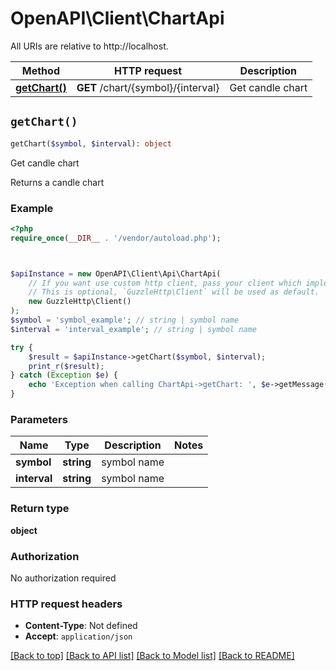 # OpenAPI\Client\ChartApi

All URIs are relative to http://localhost.

Method | HTTP request | Description
------------- | ------------- | -------------
[**getChart()**](ChartApi.md#getChart) | **GET** /chart/{symbol}/{interval} | Get candle chart


## `getChart()`

```php
getChart($symbol, $interval): object
```

Get candle chart

Returns a candle chart

### Example

```php
<?php
require_once(__DIR__ . '/vendor/autoload.php');



$apiInstance = new OpenAPI\Client\Api\ChartApi(
    // If you want use custom http client, pass your client which implements `GuzzleHttp\ClientInterface`.
    // This is optional, `GuzzleHttp\Client` will be used as default.
    new GuzzleHttp\Client()
);
$symbol = 'symbol_example'; // string | symbol name
$interval = 'interval_example'; // string | symbol name

try {
    $result = $apiInstance->getChart($symbol, $interval);
    print_r($result);
} catch (Exception $e) {
    echo 'Exception when calling ChartApi->getChart: ', $e->getMessage(), PHP_EOL;
}
```

### Parameters

Name | Type | Description  | Notes
------------- | ------------- | ------------- | -------------
 **symbol** | **string**| symbol name |
 **interval** | **string**| symbol name |

### Return type

**object**

### Authorization

No authorization required

### HTTP request headers

- **Content-Type**: Not defined
- **Accept**: `application/json`

[[Back to top]](#) [[Back to API list]](../../README.md#endpoints)
[[Back to Model list]](../../README.md#models)
[[Back to README]](../../README.md)
